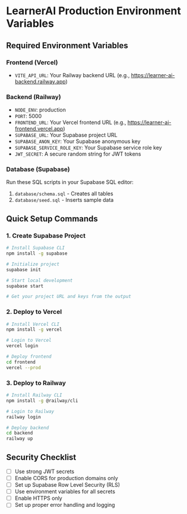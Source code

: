 # LearnerAI Production Environment Variables

## Required Environment Variables

### Frontend (Vercel)
- `VITE_API_URL`: Your Railway backend URL (e.g., https://learner-ai-backend.railway.app)

### Backend (Railway)
- `NODE_ENV`: production
- `PORT`: 5000
- `FRONTEND_URL`: Your Vercel frontend URL (e.g., https://learner-ai-frontend.vercel.app)
- `SUPABASE_URL`: Your Supabase project URL
- `SUPABASE_ANON_KEY`: Your Supabase anonymous key
- `SUPABASE_SERVICE_ROLE_KEY`: Your Supabase service role key
- `JWT_SECRET`: A secure random string for JWT tokens

### Database (Supabase)
Run these SQL scripts in your Supabase SQL editor:
1. `database/schema.sql` - Creates all tables
2. `database/seed.sql` - Inserts sample data

## Quick Setup Commands

### 1. Create Supabase Project
```bash
# Install Supabase CLI
npm install -g supabase

# Initialize project
supabase init

# Start local development
supabase start

# Get your project URL and keys from the output
```

### 2. Deploy to Vercel
```bash
# Install Vercel CLI
npm install -g vercel

# Login to Vercel
vercel login

# Deploy frontend
cd frontend
vercel --prod
```

### 3. Deploy to Railway
```bash
# Install Railway CLI
npm install -g @railway/cli

# Login to Railway
railway login

# Deploy backend
cd backend
railway up
```

## Security Checklist
- [ ] Use strong JWT secrets
- [ ] Enable CORS for production domains only
- [ ] Set up Supabase Row Level Security (RLS)
- [ ] Use environment variables for all secrets
- [ ] Enable HTTPS only
- [ ] Set up proper error handling and logging
